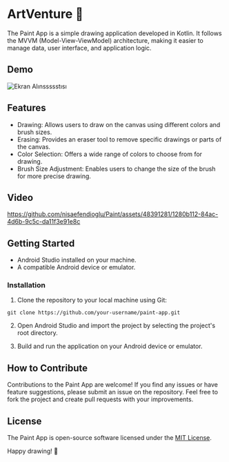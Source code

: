 # ArtVenture 🎨

The Paint App is a simple drawing application developed in Kotlin. It follows the MVVM (Model-View-ViewModel) architecture, making it easier to manage data, user interface, and application logic.

## Demo

![Ekran Alınssssstısı](https://github.com/nisaefendioglu/Paint/assets/48391281/14ef411e-c95b-4421-aa15-b9579fac9214)

## Features

- Drawing: Allows users to draw on the canvas using different colors and brush sizes.
- Erasing: Provides an eraser tool to remove specific drawings or parts of the canvas.
- Color Selection: Offers a wide range of colors to choose from for drawing.
- Brush Size Adjustment: Enables users to change the size of the brush for more precise drawing.

## Video

https://github.com/nisaefendioglu/Paint/assets/48391281/1280b112-84ac-4d6b-9c5c-da11f3e91e8c

## Getting Started

- Android Studio installed on your machine.
- A compatible Android device or emulator.

### Installation

1. Clone the repository to your local machine using Git:

```
git clone https://github.com/your-username/paint-app.git
```

2. Open Android Studio and import the project by selecting the project's root directory.

3. Build and run the application on your Android device or emulator.

## How to Contribute

Contributions to the Paint App are welcome! If you find any issues or have feature suggestions, please submit an issue on the repository. Feel free to fork the project and create pull requests with your improvements.

## License

The Paint App is open-source software licensed under the [MIT License](LICENSE).

Happy drawing! 🎨
